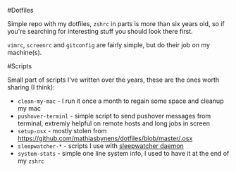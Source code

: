 #Dotfiles

Simple repo with my dotfiles, `zshrc` in parts is more than six years old, so if you're searching for interesting stuff you should look there first.

`vimrc`, `screenrc` and `gitconfig` are fairly simple, but do their job on my machine(s).

#Scripts

Small part of scripts I've written over the years, these are the ones worth sharing (I think):

* `clean-my-mac` - I run it once a month to regain some space and cleanup my mac
* `pushover-terminl` - simple script to send pushover messages from terminal, extremly helpful on remote hosts and long jobs in screen
* `setup-osx` - mostly stolen from https://github.com/mathiasbynens/dotfiles/blob/master/.osx
* `sleepwatcher-*` - scripts I use with [sleepwatcher daemon](http://www.bernhard-baehr.de)
* `system-stats` - simple one line system info, I used to have it at the end of my `zshrc`

